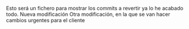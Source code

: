 Esto será un fichero para mostrar los commits a revertir
ya lo he acabado todo.
Nueva modificación
Otra modificación, en la que se van hacer cambios urgentes para el cliente

